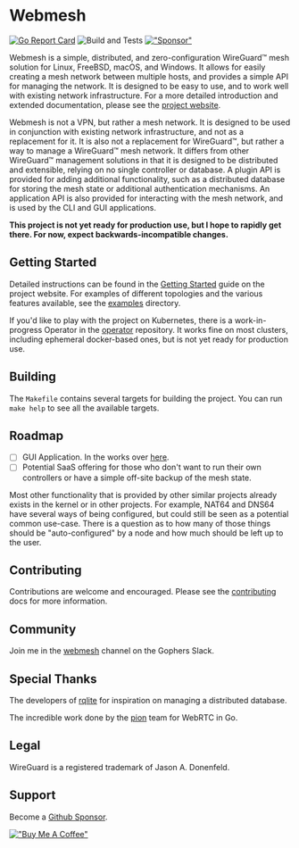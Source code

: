 # Webmesh

[![Go Report Card](https://goreportcard.com/badge/github.com/webmeshproj/webmesh)](https://goreportcard.com/report/github.com/webmeshproj/webmesh)
![Build and Tests](https://github.com/webmeshproj/webmesh/actions/workflows/ci.yaml/badge.svg)
[!["Sponsor"](https://img.shields.io/static/v1?label=Sponsor&message=%E2%9D%A4&logo=GitHub&color=%23fe8e86)](https://github.com/sponsors/webmeshproj)

Webmesh is a simple, distributed, and zero-configuration WireGuard™ mesh solution for Linux, FreeBSD, macOS, and Windows.
It allows for easily creating a mesh network between multiple hosts, and provides a simple API for managing the network.
It is designed to be easy to use, and to work well with existing network infrastructure.
For a more detailed introduction and extended documentation, please see the [project website](https://webmeshproj.github.io).

Webmesh is not a VPN, but rather a mesh network.
It is designed to be used in conjunction with existing network infrastructure, and not as a replacement for it.
It is also not a replacement for WireGuard™, but rather a way to manage a WireGuard™ mesh network.
It differs from other WireGuard™ management solutions in that it is designed to be distributed and extensible, relying on no single controller or database.
A plugin API is provided for adding additional functionality, such as a distributed database for storing the mesh state or additional authentication mechanisms.
An application API is also provided for interacting with the mesh network, and is used by the CLI and GUI applications.

**This project is not yet ready for production use, but I hope to rapidly get there. For now, expect backwards-incompatible changes.**

## Getting Started

Detailed instructions can be found in the [Getting Started](https://webmeshproj.github.io/documentation/getting-started/) guide on the project website.
For examples of different topologies and the various features available, see the [examples](examples/) directory.

If you'd like to play with the project on Kubernetes, there is a work-in-progress Operator in the [operator](https://github.com/webmeshproj/operator/) repository.
It works fine on most clusters, including ephemeral docker-based ones, but is not yet ready for production use.

## Building

The `Makefile` contains several targets for building the project.
You can run `make help` to see all the available targets.

## Roadmap

- [ ] GUI Application. In the works over [here](https://github.com/webmeshproj/app).
- [ ] Potential SaaS offering for those who don't want to run their own controllers or have a simple off-site backup of the mesh state.

Most other functionality that is provided by other similar projects already exists in the kernel or in other projects.
For example, NAT64 and DNS64 have several ways of being configured, but could still be seen as a potential common use-case.
There is a question as to how many of those things should be "auto-configured" by a node and how much should be left up to the user.

## Contributing

Contributions are welcome and encouraged.
Please see the [contributing](CONTRIBUTING.md) docs for more information.

## Community

Join me in the [webmesh](https://gophers.slack.com/archives/C05L44ZFG80) channel on the Gophers Slack.

## Special Thanks

The developers of [rqlite](https://github.com/rqlite/rqlite) for inspiration on managing a distributed database.

The incredible work done by the [pion](https://github.com/pion/webrtc) team for WebRTC in Go.

## Legal

WireGuard is a registered trademark of Jason A. Donenfeld.

## Support

Become a [Github Sponsor](https://github.com/sponsors/webmeshproj).

[!["Buy Me A Coffee"](https://www.buymeacoffee.com/assets/img/custom_images/orange_img.png)](https://www.buymeacoffee.com/webmeshproj)
